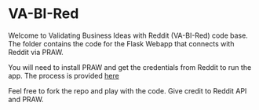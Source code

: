 # VA-BI-Red

Welcome to Validating Business Ideas with Reddit
(VA-BI-Red) code base. The folder contains the
code for the Flask Webapp that connects with
Reddit via PRAW.

You will need to install PRAW and get the
credentials from Reddit to run the app. The
process is provided
[here](https://praw.readthedocs.io/en/stable/getting_started/quick_start.html#authorized-reddit-instances)

Feel free to fork the repo and play with the code.
Give credit to Reddit API and PRAW.
